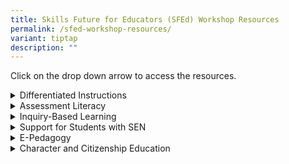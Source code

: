 ```yaml
---
title: Skills Future for Educators (SFEd) Workshop Resources
permalink: /sfed-workshop-resources/
variant: tiptap
description: ""
---
```

<p>Click on the drop down arrow to access the resources.</p>
<div data-type="detailGroup" class="isomer-accordion isomer-accordion-white">
<details class="isomer-details">
<summary>Differentiated Instructions</summary>
<div data-type="detailsContent" class="isomer-details-content">
<ul data-tight="true" class="tight">
<li>
<p><a href="" rel="noopener noreferrer nofollow" target="_blank">Teaching of Striking-Fielding Games the Differentiated Way - Proficient (All Levels)</a>
</p>
</li>
</ul>
</div>
</details>
<details class="isomer-details">
<summary>Assessment Literacy</summary>
<div data-type="detailsContent" class="isomer-details-content">
<ul data-tight="true" class="tight">
<li>
<p><a href="" rel="noopener noreferrer nofollow" target="_blank">Formative Assessment to Support the Teaching of Territorial-Invasion Games - AL Proficient (All levels)</a>
</p>
</li>
<li>
<p><a href="" rel="noopener noreferrer nofollow" target="_blank">Formative Assessment to Support the Teaching of Athletics (Pri) / Track &amp; Field (Sec/Pre-U) - AL Proficient (All levels)</a>
</p>
</li>
</ul>
</div>
</details>
<details class="isomer-details">
<summary>Inquiry-Based Learning</summary>
<div data-type="detailsContent" class="isomer-details-content">
<ul data-tight="true" class="tight">
<li>
<p><a href="" rel="noopener noreferrer nofollow" target="_blank">Nonlinear Pedagogy: Teaching Games in PE (Pri)</a>
</p>
</li>
<li>
<p><a href="" rel="noopener noreferrer nofollow" target="_blank">The Game-Based Approach: Developing Thinking Players Through Inquiry - IBL Proficient (Pri)</a>
</p>
</li>
</ul>
</div>
</details>
<details class="isomer-details">
<summary>Support for Students with SEN</summary>
<div data-type="detailsContent" class="isomer-details-content">
<ul data-tight="true" class="tight">
<li>
<p><a href="" rel="noopener noreferrer nofollow" target="_blank">Inclusive PE for Mainstream Schools (All levels)</a>
</p>
</li>
</ul>
</div>
</details>
<details class="isomer-details">
<summary>E-Pedagogy</summary>
<div data-type="detailsContent" class="isomer-details-content">
<ul data-tight="true" class="tight">
<li>
<p><a href="" rel="noopener noreferrer nofollow" target="_blank">Use of ICT in PE (All Levels)</a>
</p>
</li>
</ul>
</div>
</details>
<details class="isomer-details">
<summary>Character and Citizenship Education</summary>
<div data-type="detailsContent" class="isomer-details-content">
<ul data-tight="true" class="tight">
<li>
<p><a href="https://drive.google.com/file/d/1MXIC8k5hVyFHOw9NIpv0ogEv2PIQ5j7i/view?usp=sharing" rel="noopener noreferrer nofollow" target="_blank">21CC in Physical Education (All Levels)</a>
</p>
</li>
<li>
<p><a href="https://drive.google.com/drive/folders/1qIvTnEivvK1QmmcA5uWl8tBEdkHlh6Io?usp=drive_link" rel="noopener noreferrer nofollow" target="_blank">21CC Workshop</a>
</p>
</li>
</ul>
</div>
</details>
</div>
<p></p>